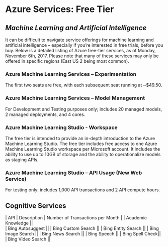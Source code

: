 # Azure Services: Free Tier
## _Machine Learning and Artificial Intelligence_

It can be difficult to navigate service offerings for machine learning and artificial intelligence – especially if you’re interested in free trials, before you buy. Below is a detailed listing of Azure free-tier services, as of Monday, November 6th, 2017. Please note that many of these services may only be offered in specific regions (East US 2 being most common).

### Azure Machine Learning Services – Experimentation
The first two seats are free, with each subsequent seat running at ~$49.50.

### Azure Machine Learning Services – Model Management
For Development and Testing purposes only; includes 20 managed models, 2 managed deployments, and 4 cores. 

### Azure Machine Learning Studio - Workspace
The free tier is intended to provide an in-depth introduction to the Azure Machine Learning Studio. The free tier includes free access to one Azure Machine Learning Studio workspace per Microsoft account. It includes the ability to use up to 10GB of storage and the ability to operationalize models as staging APIs.

### Azure Machine Learning Studio – API Usage (New Web Service)
For testing only: includes 1,000 API transactions and 2 API compute hours.

## Cognitive Services

| API	| Description | Number of Transactions per Month |
| Academic Knowledge || 	
| Bing Autosuggest	||
| Bing Custom Search	||
| Bing Entity Search	||
| Bing Image Search	||
| Bing News Search	||
| Bing Speech	||
| Bing Spell Check||	
| Bing Video Search	||
	


